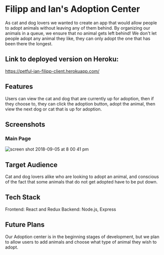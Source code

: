 
# Filipp and Ian's Adoption Center
As cat and dog lovers we wanted to create an app that would allow people to adopt animals without leaving any of them behind. By organizing our animals in a queue, we ensure that no animal gets left behind! We don't let people adopt any animal they like, they can only adopt the one that has been there the longest. 

## Link to deployed version on Heroku:
https://petful-ian-filipp-client.herokuapp.com/

## Features
Users can view the cat and dog that are currently up for adoption, then if they choose to, they can click the adoption button, adopt the animal, then view the next dog or cat that is up for adoption.

## Screenshots
### Main Page
![screen shot 2018-09-05 at 8 00 41 pm](https://user-images.githubusercontent.com/38081935/45132700-c40fd880-b146-11e8-9ec8-250b1787e5fb.png)

## Target Audience
Cat and dog lovers alike who are looking to adopt an animal, and conscious of the fact that some animals that do not get adopted have to be put down. 

## Tech Stack
Frontend: React and Redux
Backend: Node.js, Express

## Future Plans
Our Adoption center is in the beginning stages of development, but we plan to allow users to add animals and choose what type of animal they wish to adopt.
